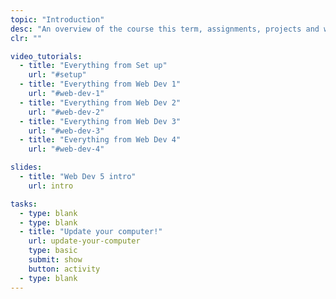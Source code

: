 ```yaml
---
topic: "Introduction"
desc: "An overview of the course this term, assignments, projects and weekly tasks."
clr: ""

video_tutorials:
  - title: "Everything from Set up"
    url: "#setup"
  - title: "Everything from Web Dev 1"
    url: "#web-dev-1"
  - title: "Everything from Web Dev 2"
    url: "#web-dev-2"
  - title: "Everything from Web Dev 3"
    url: "#web-dev-3"
  - title: "Everything from Web Dev 4"
    url: "#web-dev-4"

slides:
  - title: "Web Dev 5 intro"
    url: intro

tasks:
  - type: blank
  - type: blank
  - title: "Update your computer!"
    url: update-your-computer
    type: basic
    submit: show
    button: activity
  - type: blank
---
```


